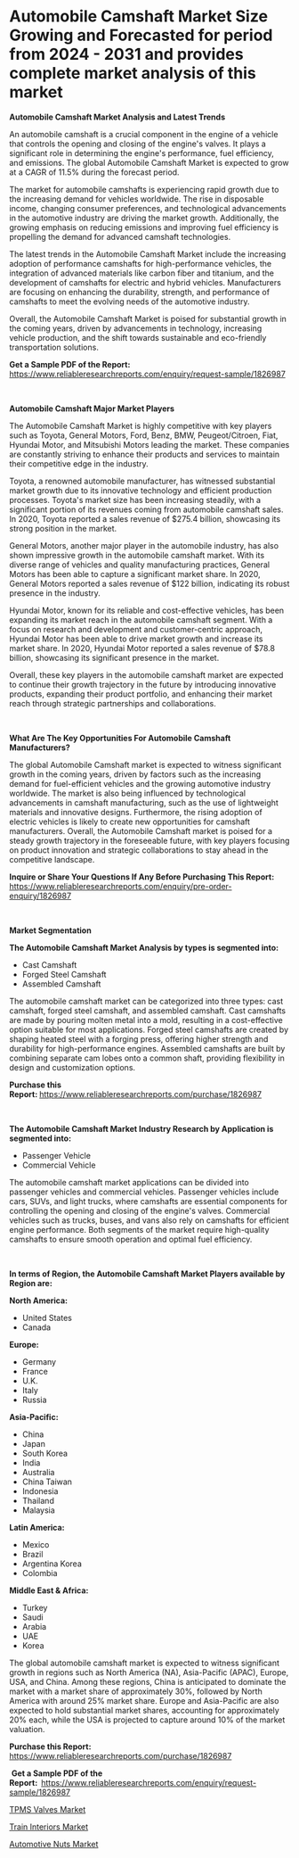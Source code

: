 <p><h1>Automobile Camshaft Market Size Growing and Forecasted for period from 2024 - 2031 and provides complete market analysis of this market</h1></p><p><strong>Automobile Camshaft Market Analysis and Latest Trends</strong></p>
<p><p>An automobile camshaft is a crucial component in the engine of a vehicle that controls the opening and closing of the engine's valves. It plays a significant role in determining the engine's performance, fuel efficiency, and emissions. The global Automobile Camshaft Market is expected to grow at a CAGR of 11.5% during the forecast period.</p><p>The market for automobile camshafts is experiencing rapid growth due to the increasing demand for vehicles worldwide. The rise in disposable income, changing consumer preferences, and technological advancements in the automotive industry are driving the market growth. Additionally, the growing emphasis on reducing emissions and improving fuel efficiency is propelling the demand for advanced camshaft technologies.</p><p>The latest trends in the Automobile Camshaft Market include the increasing adoption of performance camshafts for high-performance vehicles, the integration of advanced materials like carbon fiber and titanium, and the development of camshafts for electric and hybrid vehicles. Manufacturers are focusing on enhancing the durability, strength, and performance of camshafts to meet the evolving needs of the automotive industry.</p><p>Overall, the Automobile Camshaft Market is poised for substantial growth in the coming years, driven by advancements in technology, increasing vehicle production, and the shift towards sustainable and eco-friendly transportation solutions.</p></p>
<p><strong>Get a Sample PDF of the Report:&nbsp;</strong> <a href="https://www.reliableresearchreports.com/enquiry/request-sample/1826987">https://www.reliableresearchreports.com/enquiry/request-sample/1826987</a></p>
<p>&nbsp;</p>
<p><strong>Automobile Camshaft Major Market Players</strong></p>
<p><p>The Automobile Camshaft Market is highly competitive with key players such as Toyota, General Motors, Ford, Benz, BMW, Peugeot/Citroen, Fiat, Hyundai Motor, and Mitsubishi Motors leading the market. These companies are constantly striving to enhance their products and services to maintain their competitive edge in the industry.</p><p>Toyota, a renowned automobile manufacturer, has witnessed substantial market growth due to its innovative technology and efficient production processes. Toyota's market size has been increasing steadily, with a significant portion of its revenues coming from automobile camshaft sales. In 2020, Toyota reported a sales revenue of $275.4 billion, showcasing its strong position in the market.</p><p>General Motors, another major player in the automobile industry, has also shown impressive growth in the automobile camshaft market. With its diverse range of vehicles and quality manufacturing practices, General Motors has been able to capture a significant market share. In 2020, General Motors reported a sales revenue of $122 billion, indicating its robust presence in the industry.</p><p>Hyundai Motor, known for its reliable and cost-effective vehicles, has been expanding its market reach in the automobile camshaft segment. With a focus on research and development and customer-centric approach, Hyundai Motor has been able to drive market growth and increase its market share. In 2020, Hyundai Motor reported a sales revenue of $78.8 billion, showcasing its significant presence in the market.</p><p>Overall, these key players in the automobile camshaft market are expected to continue their growth trajectory in the future by introducing innovative products, expanding their product portfolio, and enhancing their market reach through strategic partnerships and collaborations.</p></p>
<p>&nbsp;</p>
<p><strong>What Are The Key Opportunities For Automobile Camshaft Manufacturers?</strong></p>
<p><p>The global Automobile Camshaft market is expected to witness significant growth in the coming years, driven by factors such as the increasing demand for fuel-efficient vehicles and the growing automotive industry worldwide. The market is also being influenced by technological advancements in camshaft manufacturing, such as the use of lightweight materials and innovative designs. Furthermore, the rising adoption of electric vehicles is likely to create new opportunities for camshaft manufacturers. Overall, the Automobile Camshaft market is poised for a steady growth trajectory in the foreseeable future, with key players focusing on product innovation and strategic collaborations to stay ahead in the competitive landscape.</p></p>
<p><strong>Inquire or Share Your Questions If Any Before Purchasing This Report:</strong> <a href="https://www.reliableresearchreports.com/enquiry/pre-order-enquiry/1826987">https://www.reliableresearchreports.com/enquiry/pre-order-enquiry/1826987</a></p>
<p>&nbsp;</p>
<p><strong>Market Segmentation</strong></p>
<p><strong>The Automobile Camshaft Market Analysis by types is segmented into:</strong></p>
<p><ul><li>Cast Camshaft</li><li>Forged Steel Camshaft</li><li>Assembled Camshaft</li></ul></p>
<p><p>The automobile camshaft market can be categorized into three types: cast camshaft, forged steel camshaft, and assembled camshaft. Cast camshafts are made by pouring molten metal into a mold, resulting in a cost-effective option suitable for most applications. Forged steel camshafts are created by shaping heated steel with a forging press, offering higher strength and durability for high-performance engines. Assembled camshafts are built by combining separate cam lobes onto a common shaft, providing flexibility in design and customization options.</p></p>
<p><strong>Purchase this Report:&nbsp;</strong><a href="https://www.reliableresearchreports.com/purchase/1826987">https://www.reliableresearchreports.com/purchase/1826987</a></p>
<p>&nbsp;</p>
<p><strong>The Automobile Camshaft Market Industry Research by Application is segmented into:</strong></p>
<p><ul><li>Passenger Vehicle</li><li>Commercial Vehicle</li></ul></p>
<p><p>The automobile camshaft market applications can be divided into passenger vehicles and commercial vehicles. Passenger vehicles include cars, SUVs, and light trucks, where camshafts are essential components for controlling the opening and closing of the engine's valves. Commercial vehicles such as trucks, buses, and vans also rely on camshafts for efficient engine performance. Both segments of the market require high-quality camshafts to ensure smooth operation and optimal fuel efficiency.</p></p>
<p>&nbsp;</p>
<p><strong>In terms of Region, the Automobile Camshaft Market Players available by Region are:</strong></p>
<p>
    <p> <strong> North America: </strong>
        <ul>
            <li>United States</li>
            <li>Canada</li>
        </ul>
        </p> 
    <p> <strong> Europe: </strong>
        <ul>
            <li>Germany</li>
            <li>France</li>
            <li>U.K.</li>
            <li>Italy</li>
            <li>Russia</li>
        </ul>
        </p> 
    <p> <strong> Asia-Pacific: </strong>
        <ul>
            <li>China</li>
            <li>Japan</li>
            <li>South Korea</li>
            <li>India</li>
            <li>Australia</li>
            <li>China Taiwan</li>
            <li>Indonesia</li>
            <li>Thailand</li>
            <li>Malaysia</li>
        </ul>
        </p> 
    <p> <strong> Latin America: </strong>
        <ul>
            <li>Mexico</li>
            <li>Brazil</li>
            <li>Argentina Korea</li>
            <li>Colombia</li>
        </ul>
        </p> 
    <p> <strong> Middle East & Africa: </strong>
        <ul>
            <li>Turkey</li>
            <li>Saudi</li>
            <li>Arabia</li>
            <li>UAE</li>
            <li>Korea</li>
        </ul>
    </p>
    </p>
<p><p>The global automobile camshaft market is expected to witness significant growth in regions such as North America (NA), Asia-Pacific (APAC), Europe, USA, and China. Among these regions, China is anticipated to dominate the market with a market share of approximately 30%, followed by North America with around 25% market share. Europe and Asia-Pacific are also expected to hold substantial market shares, accounting for approximately 20% each, while the USA is projected to capture around 10% of the market valuation.</p></p>
<p><strong>Purchase this Report: </strong><a href="https://www.reliableresearchreports.com/purchase/1826987">https://www.reliableresearchreports.com/purchase/1826987</a></p>
<p>&nbsp;<strong>Get a Sample PDF of the Report:&nbsp;&nbsp;</strong><a href="https://www.reliableresearchreports.com/enquiry/request-sample/1826987">https://www.reliableresearchreports.com/enquiry/request-sample/1826987</a></p>
<p><strong></strong></p>
<p><p><a href="https://github.com/changoleonlaverguenzanoexiste/Market-Research-Report-List-2/blob/main/tpms-valves-market.md">TPMS Valves Market</a></p><p><a href="https://github.com/danielneavesallisons03mba/Market-Research-Report-List-1/blob/main/train-interiors-market.md">Train Interiors Market</a></p><p><a href="https://github.com/dimitrishawkinswaynenp91rgz/Market-Research-Report-List-1/blob/main/automotive-nuts-market.md">Automotive Nuts Market</a></p></p>
